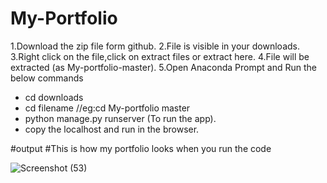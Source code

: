 # My-Portfolio
1.Download the zip file form github.
2.File is visible in your downloads.
3.Right click on the file,click on extract files or extract here.
4.File will be extracted (as My-portfolio-master).
5.Open Anaconda Prompt and Run the below commands
- cd downloads
- cd filename //eg:cd My-portfolio master
- python manage.py runserver (To run the app).
- copy the localhost and run in the browser.

#output
#This is how my portfolio looks when you run the code

![Screenshot (53)](https://github.com/devi-deepshikha/My-portfolio/assets/121997123/52bdc141-596d-44eb-b325-39e953199dee)
